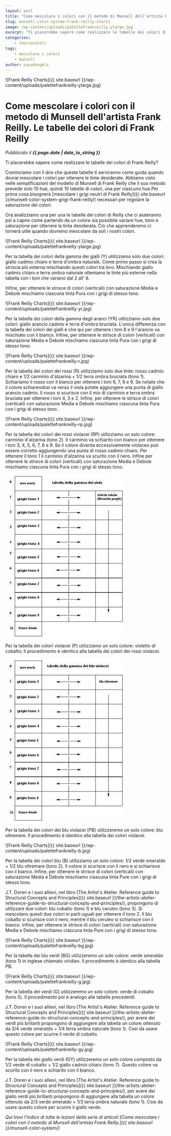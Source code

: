 ```yaml
---
layout: post
title: "Come mescolare i colori con il metodo di Munsell dell'artista Frank Reilly. Le tabelle dei colori di Frank Reilly."
slug: munsell-color-system-frank-reilly-charts
image: /wp-content/uploads/palettefrankreilly-ylarge.jpg
excerpt: "Ti piacerebbe sapere come realizzare le tabelle dei colori di Frank Reilly? Cominciamo con il dire che queste tabelle ti serviranno come guida quando"
categories:
    - teoriacolori
tags:
    - mescolare i colori
    - munsell
author: sasadangelo
---
```


![Frank Reilly Charts]({{ site.baseurl }}/wp-content/uploads/palettefrankreilly-ylarge.jpg)

# Come mescolare i colori con il metodo di Munsell dell'artista Frank Reilly. Le tabelle dei colori di Frank Reilly
_Pubblicato il **{{ page.date | date_to_string }}**_

Ti piacerebbe sapere come realizzare le tabelle dei colori di Frank Reilly?

Cominciamo con il dire che queste tabelle ti serviranno come guida quando dovrai mescolare i colori per ottenere le tinte desiderate. Abbiamo visto nelle semplificazioni del modello di Munsell di Frank Reilly che il suo metodo prevede solo 10 hue, quindi 10 tabelle di colori, una per ciascuno hue.Per prima cosa bisognerà [mescolare i grigi neutri di Frank Reilly]({{ site.baseurl }}/munsell-color-system-grigi-frank-reilly/) necessari per regolare la saturazione dei colori.

Ora analizziamo una per una le tabelle dei colori di Reilly che ci aiuteranno poi a capire come partendo da un colore sia possibile variare hue, tono e saturazione per ottenere la tinta desiderata. Ciò che apprenderemo ci tornerà utile quando dovremo mescolare da soli i nostri colori.

![Frank Reilly Charts]({{ site.baseurl }}/wp-content/uploads/palettefrankreilly-ylarge.jpg)

Per la tabella dei colori della gamma dei gialli (Y) utilizziamo solo due colori: giallo cadmio chiaro e terra d'ombra naturale. Come primo passo si crea la striscia più esterna mischiando questi colori tra loro. Mischiando giallo cadmio chiaro e terra ombra naturale otteniamo le tinte più esterne nella tabella con i toni che variano dal 2 all' 8.

Infine, per ottenere le strisce di colori (verticali) con saturazione Media e Debole mischiamo ciascuna tinta Pura con i grigi di stesso tono.

![Frank Reilly Charts]({{ site.baseurl }}/wp-content/uploads/palettefrankreilly-yr.jpg)

Per la tabella dei colori della gamma degli aranci (YR) utilizziamo solo due colori: giallo arancio cadmio e terra d'ombra bruciata. L'unica differenza con la tabella dei colori dei gialli è che qui per ottenere i toni 8 e 9 l'arancio va mischiato con il bianco. Infine, per ottenere le strisce di colori (verticali) con saturazione Media e Debole mischiamo ciascuna tinta Pura con i grigi di stesso tono.

![Frank Reilly Charts]({{ site.baseurl }}/wp-content/uploads/palettefrankreilly-r.jpg)

Per la tabella dei colori dei rossi (R) utilizziamo solo due tinte: rosso cadmio chiaro e 1/2 carminio d'alzarina + 1/2 terra ombra bruciata (tono 1). Schiariamo il rosso con il bianco per ottenere i toni 6, 7, 8 e 9. Se notate che il colore schiarendosi va verso il viola potete aggiungere una punta di giallo arancio cadmio. Il rosso si scurisce con il mix di carminio e terra ombra bruciata per ottenere i toni 4, 3 e 2. Infine, per ottenere le strisce di colori (verticali) con saturazione Media e Debole mischiamo ciascuna tinta Pura con i grigi di stesso tono.

![Frank Reilly Charts]({{ site.baseurl }}/wp-content/uploads/palettefrankreilly-rp.jpg)

Per la tabella dei colori dei rossi violacei (RP) utilizziamo un solo colore: carminio d'alzarina (tono 2). Il carminio va schiarito con bianco per ottenere i toni 3, 4, 5, 6, 7, 8 e 9. Se il colore diventa eccessivamente violaceo può essere corretto aggiungendo una punta di rosso cadmio chiaro. Per ottenere il tono 1 il carminio d'alzarina va scurito con il nero. Infine per ottenere le strisce di colori (verticali) con saturazione Media e Debole mischiamo ciascuna tinta Pura con i grigi di stesso tono.

![Frank Reilly Charts](/wp-content/uploads/palettefrankreilly-p.jpg "Frank Reilly Charts")

Per la tabella dei colori violacei (P) utilizziamo un solo colore: violetto di cobalto; Il procedimento è identico alla tabella dei colori dei rossi violacei.

![Frank Reilly Charts](/wp-content/uploads/palettefrankreilly-pb.jpg "Frank Reilly Charts")

Per la tabella dei colori dei blu violacei (PB) utilizzeremo un solo colore: blu oltremare. Il procedimento è identico alla tabella dei colori violacei.

![Frank Reilly Charts]({{ site.baseurl }}/wp-content/uploads/palettefrankreilly-b.jpg)

Per la tabella dei colori blu (B) utilizziamo un solo colore: 1/2 verde smeraldo + 1/2 blu oltremare (tono 2). Il colore si scurisce con il nero e si schiarisce con il bianco. Infine, per ottenere le strisce di colori (verticali) con saturazione Media e Debole mischiamo ciascuna tinta Pure con i grigi di stesso tono.

J.T. Doren e i suoi allievi, nel libro [The Artist's Atelier. Reference guide to Structural Concepts and Principles]({{ site.baseurl }}/the-artists-atelier-reference-guide-to-structural-concepts-and-principles/), propongono di utilizzare due colori: blu cobalto (tono 1) e blu ceruleo (tono 3). Si mescolano questi due colori in parti uguali per ottenere il tono 2. Il blu cobalto si scurisce con il nero, mentre il blu ceruleo si schiarisce con il bianco. Infine, per ottenere le strisce di colori (verticali) con saturazione Media e Debole mischiamo ciascuna tinta Pure con i grigi di stesso tono.

![Frank Reilly Charts]({{ site.baseurl }}/wp-content/uploads/palettefrankreilly-bg.jpg)

Per la tabella dei blu verdi (BG) utilizzeremo un solo colore: verde smeraldo (tono 1) in inglese chiamato viridian. Il procedimento è identico alla tabella PB.

![Frank Reilly Charts]({{ site.baseurl }}/wp-content/uploads/palettefrankreilly-g.jpg)

Per la tabella dei verdi (G) utilizzeremo un solo colore: verde di cobalto (tono 5). Il procedimento poi è analogo alle tabelle precedenti.

J.T. Doren e i suoi allievi, nel libro [The Artist's Atelier. Reference guide to Structural Concepts and Principles]({{ site.baseurl }}/the-artists-atelier-reference-guide-to-structural-concepts-and-principles/), per avere dei verdi più brillanti propongono di aggiungere alla tabella un colore ottenuto da 3/4 verde smeraldo + 1/4 terra ombra naturale (tono 1). Così da usare questo colore per scurire il verde di cobalto.

![Frank Reilly Charts]({{ site.baseurl }}/wp-content/uploads/palettefrankreilly-gy.jpg)

Per la tabella dei giallo verdi (GY) utilizzeremo un solo colore composto da 1/2 verde di cobalto + 1/2 giallo cadmio chiaro (tono 7). Questo colore va scurito con il nero e schiarito con il bianco.

J.T. Doren e i suoi allievi, nel libro [The Artist's Atelier. Reference guide to Structural Concepts and Principles]({{ site.baseurl }}/the-artists-atelier-reference-guide-to-structural-concepts-and-principles/), per avere dei giallo verdi più brillanti propongono di aggiungere alla tabella un colore ottenuto da 2/3 verde smeraldo + 1/3 terra ombra naturale (tono 1). Così da usare questo colore per scurire il giallo verde.

_Qui trovi l'indice di tutte le lezioni della serie di articoli [Come mescolare i colori con il metodo di Munsell dell'artista Frank Reilly.]({{ site.baseurl }}/munsell-color-system/)_
